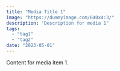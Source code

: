 ```yaml
---
title: "Media Title 1"
image: "https://dummyimage.com/640x4:3/"
description: "Description for media 1"
tags:
  - "tag1"
  - "tag2"
date: "2023-05-01"
---
```


Content for media item 1.
